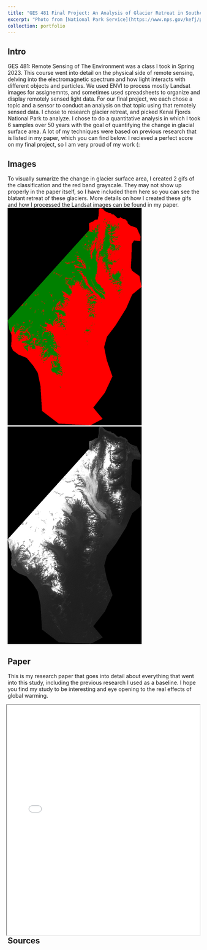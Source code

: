 ```yaml
---
title: "GES 481 Final Project: An Analysis of Glacier Retreat in Southcentral Alaska using Remote Sensing Techniques"
excerpt: "Photo from [National Park Service](https://www.nps.gov/kefj/planyourvisit/bear-glacier-lagoon.htm)<br/><img src='/images/bear_glacier.jpg'>"
collection: portfolio
---
```

## **Intro**
GES 481: Remote Sensing of The Environment was a class I took in Spring 2023. This course went into detail on the physical side of remote sensing, delving into the electromagnetic spectrum and how light interacts with different objects and particles. We used ENVI to process mostly Landsat images for assignemnts, and sometimes used spreadsheets to organize and display remotely sensed light data. For our final project, we each chose a topic and a sensor to conduct an analysis on that topic using that remotely sensed data. I chose to research glacier retreat, and picked Kenai Fjords National Park to analyze. I chose to do a quantitative analysis in which I took 6 samples over 50 years with the goal of quantifying the change in glacial surface area. A lot of my techniques were based on previous research that is listed in my paper, which you can find below. I recieved a perfect score on my final project, so I am very proud of my work (:

## **Images**
To visually sumarize the change in glacier surface area, I created 2 gifs of the classification and the red band grayscale. They may not show up properly in the paper itself, so I have included them here so you can see the blatant retreat of these glaciers. More details on how I created these gifs and how I processed the Landsat images can be found in my paper.
<img src='/images/classifications.gif' width="350">
<img src='/images/redgrayscale.gif' width="350">


## **Paper**
This is my research paper that goes into detail about everything that went into this study, including the previous research I used as a baseline. I hope you find my study to be interesting and eye opening to the real effects of global warming.
  <iframe
      src="/files/481_finalpaper_johnson.pdf"
      width="100%"
      height="600px"
      loading="lazy"
      title="PDF-file"
      style="float:right"
  ></iframe>

## **Sources**
